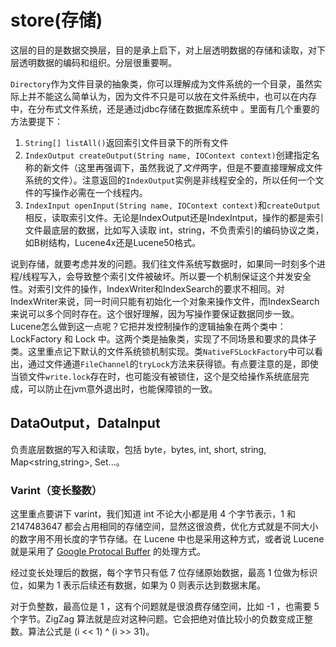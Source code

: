 # store(存储)

这层的目的是数据交换层，目的是承上启下，对上层透明数据的存储和读取，对下层透明数据的编码和组织。分层很重要啊。

`Directory`作为文件目录的抽象类，你可以理解成为文件系统的一个目录，虽然实际上并不能这么简单认为，因为文件不只是可以放在文件系统中，也可以在内存中，在分布式文件系统，还是通过jdbc存储在数据库系统中 。里面有几个重要的方法要提下：

1. `String[] listAll()`返回索引文件目录下的所有文件
1. `IndexOutput createOutput(String name, IOContext context)`创建指定名称的新文件（这里再强调下，虽然我说了*文件*两字，但是不要直接理解成文件系统的文件）。注意返回的`IndexOutput`实例是非线程安全的，所以任何一个文件的写操作必需在一个线程内。
1. `IndexInput openInput(String name, IOContext context)`和`createOutput`相反，读取索引文件。无论是IndexOutput还是IndexIntput，操作的都是索引文件最底层的数据，比如写入读取 int，string，不负责索引的编码协议之类，如B树结构，Lucene4x还是Lucene50格式。

说到存储，就要考虑并发的问题。我们往文件系统写数据时，如果同一时刻多个进程/线程写入，会导致整个索引文件被破坏。所以要一个机制保证这个并发安全性。对索引文件的操作，IndexWriter和IndexSearch的要求不相同。对IndexWriter来说，同一时间只能有初始化一个对象来操作文件，而IndexSearch来说可以多个同时存在。这个很好理解，因为写操作要保证数据同步一致。Lucene怎么做到这一点呢？它把并发控制操作的逻辑抽象在两个类中：LockFactory 和 Lock 中。这两个类是抽象类，实现了不同场景和要求的具体子类。这里重点记下默认的文件系统锁机制实现。类`NativeFSLockFactory`中可以看出，通过文件通道`FileChannel`的`tryLock`方法来获得锁。有点要注意的是，即使当锁文件`write.lock`存在时，也可能没有被锁住，这个是交给操作系统底层完成，可以防止在jvm意外退出时，也能保障锁的一致。

## DataOutput，DataInput
负责底层数据的写入和读取，包括 byte，bytes, int, short, string, Map<string,string>, Set<string>...。

### Varint（变长整数）
这里重点要讲下 varint，我们知道 int 不论大小都是用 4 个字节表示，1 和 2147483647 都会占用相同的存储空间，显然这很浪费，优化方式就是不同大小的数字用不用长度的字节存储。在 Lucene 中也是采用这种方式，或者说 Lucene 就是采用了 [Google Protocal Buffer](https://developers.google.com/protocol-buffers/docs/encoding#simple) 的处理方式。

经过变长处理后的数据，每个字节只有低 7 位存储原始数据，最高 1 位做为标识位，如果为 1 表示后续还有数据，如果为 0 则表示达到数据末尾。

对于负整数，最高位是 1 ，这有个问题就是很浪费存储空间，比如 -1 ，也需要 5 个字节。ZigZag 算法就是应对这种问题。它会把绝对值比较小的负数变成正整数。算法公式是 (i << 1) ^ (i >> 31)。


